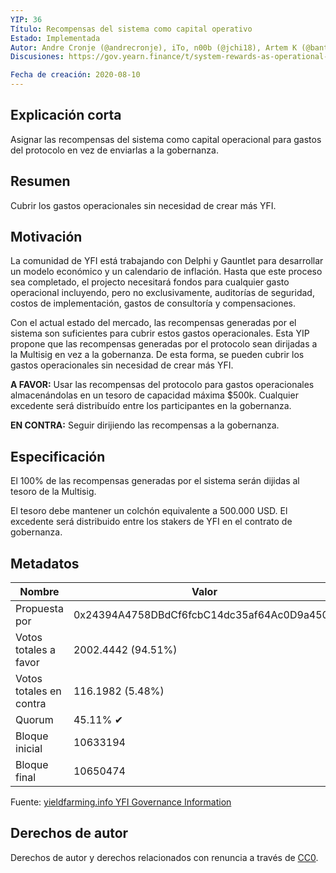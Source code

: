 ```yaml
---
YIP: 36
Título: Recompensas del sistema como capital operativo
Estado: Implementada
Autor: Andre Cronje (@andrecronje), iTo, n00b (@jchi18), Artem K (@banteg)
Discusiones: https://gov.yearn.finance/t/system-rewards-as-operational-capital/1974

Fecha de creación: 2020-08-10
---
```


## Explicación corta

Asignar las recompensas del sistema como capital operacional para gastos del protocolo en vez de enviarlas a la gobernanza.

## Resumen

Cubrir los gastos operacionales sin necesidad de crear más YFI.

## Motivación

La comunidad de YFI está trabajando con Delphi y Gauntlet para desarrollar un modelo económico y un calendario de inflación. Hasta que este proceso sea completado, el projecto necesitará fondos para cualquier gasto operacional incluyendo, pero no exclusivamente, auditorías de seguridad, costos de implementación, gastos de consultoría y compensaciones. 

Con el actual estado del mercado, las recompensas generadas por el sistema son suficientes para cubrir estos gastos operacionales. Esta YIP propone que las recompensas generadas por el protocolo sean dirijadas a la Multisig en vez a la gobernanza. De esta forma, se pueden cubrir los gastos operacionales sin necesidad de crear más YFI.

**A FAVOR:** Usar las recompensas del protocolo para gastos operacionales almacenándolas en un tesoro de capacidad máxima \$500k. Cualquier excedente será distribuído entre los participantes en la gobernanza. 

**EN CONTRA:** Seguir dirijiendo las recompensas a la gobernanza.

## Especificación

El 100% de las recompensas generadas por el sistema serán dijidas al tesoro de la Multisig.

El tesoro debe mantener un colchón equivalente a 500.000 USD. El excedente será distribuido entre los stakers de YFI en el contrato de gobernanza.

## Metadatos

| Nombre                | Valor                                      |
|---------------------|--------------------------------------------|
| Propuesta por         | 0x24394A4758DBdCf6fcbC14dc35af64Ac0D9a450A |
| Votos totales a favor     | 2002.4442 (94.51%)                         |
| Votos totales en contra | 116.1982 (5.48%)                           |
| Quorum              | 45.11% ✔                                   |
| Bloque inicial         | 10633194                                   |
| Bloque final           | 10650474                                   |

Fuente: [yieldfarming.info YFI Governance Information](https://yieldfarming.info/yearn/vote/)

## Derechos de autor

Derechos de autor y derechos relacionados con renuncia a través de [CC0](https://creativecommons.org/publicdomain/zero/1.0/).
